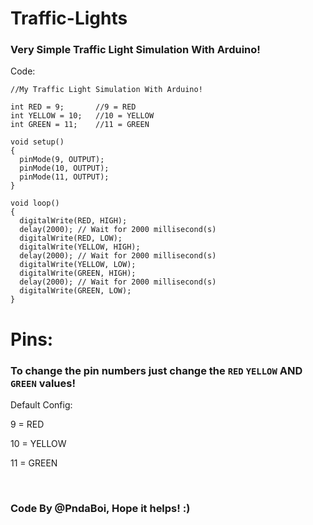 # Traffic-Lights
### Very Simple Traffic Light Simulation With Arduino!

Code:

    //My Traffic Light Simulation With Arduino!

    int RED = 9;       //9 = RED
    int YELLOW = 10;   //10 = YELLOW
    int GREEN = 11;    //11 = GREEN
    
    void setup()
    {
      pinMode(9, OUTPUT);
      pinMode(10, OUTPUT);
      pinMode(11, OUTPUT);
    }

    void loop()
    {
      digitalWrite(RED, HIGH);
      delay(2000); // Wait for 2000 millisecond(s)
      digitalWrite(RED, LOW);
      digitalWrite(YELLOW, HIGH);
      delay(2000); // Wait for 2000 millisecond(s)
      digitalWrite(YELLOW, LOW);
      digitalWrite(GREEN, HIGH);
      delay(2000); // Wait for 2000 millisecond(s)
      digitalWrite(GREEN, LOW);
    }

# Pins:

### To change the pin numbers just change the `RED` `YELLOW` AND `GREEN` values!

Default Config:

9 = RED

10 = YELLOW

11 = GREEN

<br>

### Code By @PndaBoi, Hope it helps! :)
